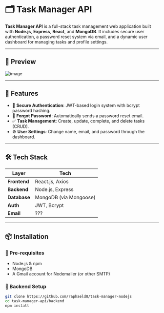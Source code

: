 # 🗂️ Task Manager API

**Task Manager API** is a full-stack task management web application built with **Node.js**, **Express**, **React**, and **MongoDB**. It includes secure user authentication, a password reset system via email, and a dynamic user dashboard for managing tasks and profile settings.

---

## 📸 Preview

![image](https://github.com/user-attachments/assets/781863cf-aa59-478e-ac26-9e9450e7ac5b)

---

## 🚀 Features

- 🔐 **Secure Authentication**: JWT-based login system with bcrypt password hashing.
- 📩 **Forgot Password**: Automatically sends a password reset email.
- ✅ **Task Management**: Create, update, complete, and delete tasks (CRUD).
- ⚙️ **User Settings**: Change name, email, and password through the dashboard.

---

## 🛠️ Tech Stack

| Layer        | Tech                        |
|--------------|-----------------------------|
| **Frontend** | React.js, Axios             |
| **Backend**  | Node.js, Express            |
| **Database** | MongoDB (via Mongoose)      |
| **Auth**     | JWT, Bcrypt                 |
| **Email**    | ???  |

---

## 📦 Installation

### 🧰 Pre-requisites

- Node.js & npm
- MongoDB
- A Gmail account for Nodemailer (or other SMTP)

### 🔧 Backend Setup

```bash
git clone https://github.com/raphaeld0/task-manager-nodejs
cd task-manager-api/backend
npm install
